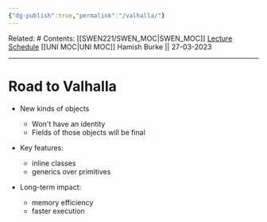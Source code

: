 ```yaml
---
{"dg-publish":true,"permalink":"/valhalla/"}
---
```


Related: #
Contents: [[SWEN221/SWEN_MOC\|SWEN_MOC]]
[Lecture Schedule](https://ecs.wgtn.ac.nz/Courses/SWEN221_2023T1/LectureSchedule)
[[UNI MOC\|UNI MOC]]
Hamish Burke || 27-03-2023
***

# Road to Valhalla
- New kinds of objects
	- Won't have an identity
	- Fields of those objects will be final

- Key features:
	- inline classes 
	- generics over primitives
- Long-term impact: 
	- memory efficiency
	- faster execution



